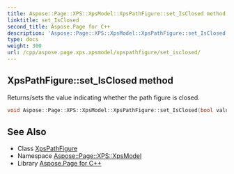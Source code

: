 ```yaml
---
title: Aspose::Page::XPS::XpsModel::XpsPathFigure::set_IsClosed method
linktitle: set_IsClosed
second_title: Aspose.Page for C++
description: 'Aspose::Page::XPS::XpsModel::XpsPathFigure::set_IsClosed method. Returns/sets the value indicating whether the path figure is closed in C++.'
type: docs
weight: 300
url: /cpp/aspose.page.xps.xpsmodel/xpspathfigure/set_isclosed/
---
```

## XpsPathFigure::set_IsClosed method


Returns/sets the value indicating whether the path figure is closed.

```cpp
void Aspose::Page::XPS::XpsModel::XpsPathFigure::set_IsClosed(bool value)
```

## See Also

* Class [XpsPathFigure](../)
* Namespace [Aspose::Page::XPS::XpsModel](../../)
* Library [Aspose.Page for C++](../../../)

